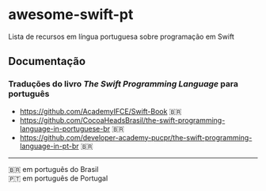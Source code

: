 # awesome-swift-pt
Lista de recursos em língua portuguesa sobre programação em Swift 

## Documentação

### Traduções do livro _The Swift Programming Language_ para português

 - https://github.com/AcademyIFCE/Swift-Book :brazil:
 - https://github.com/CocoaHeadsBrasil/the-swift-programming-language-in-portuguese-br :brazil:
 - https://github.com/developer-academy-pucpr/the-swift-programming-language-in-pt-br :brazil:

---

:brazil: em português do Brasil  
:portugal: em português de Portugal

